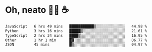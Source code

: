 # Oh, neato 🧑‍💻 ☕

<!--START_SECTION:waka-->

```txt
JavaScript   6 hrs 49 mins   ███████████▒░░░░░░░░░░░░░   44.98 %
Python       3 hrs 16 mins   █████▒░░░░░░░░░░░░░░░░░░░   21.61 %
TypeScript   2 hrs 34 mins   ████▒░░░░░░░░░░░░░░░░░░░░   16.95 %
Other        1 hr 1 min      █▓░░░░░░░░░░░░░░░░░░░░░░░   06.77 %
JSON         45 mins         █▒░░░░░░░░░░░░░░░░░░░░░░░   04.97 %
```

<!--END_SECTION:waka-->
